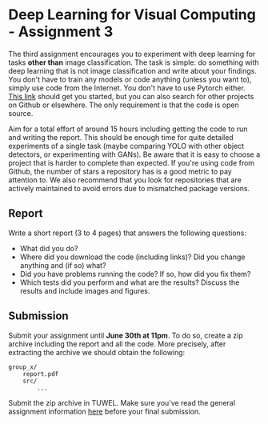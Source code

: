 
# Deep Learning for Visual Computing - Assignment 3

The third assignment encourages you to experiment with deep learning for tasks **other than** image classification. The task is simple: do something with deep learning that is not image classification and write about your findings. You don't have to train any models or code anything (unless you want to), simply use code from the Internet. You don't have to use Pytorch either. [This link](https://paperswithcode.com/sota) should get you started, but you can also search for other projects on Github or elsewhere. The only requirement is that the code is open source.

Aim for a total effort of around 15 hours including getting the code to run and writing the report. This should be enough time for quite detailed experiments of a single task (maybe comparing YOLO with other object detectors, or experimenting with GANs). Be aware that it is easy to choose a project that is harder to complete than expected. If you're using code from Github, the number of stars a repository has is a good metric to pay attention to. We also recommend that you look for repositories that are actively maintained to avoid errors due to mismatched package versions. 

## Report

Write a short report (3 to 4 pages) that answers the following questions:

* What did you do?
* Where did you download the code (including links)? Did you change anything and (if so) what?
* Did you have problems running the code? If so, how did you fix them?
* Which tests did you perform and what are the results? Discuss the results and include images and figures.

## Submission

Submit your assignment until **June 30th at 11pm**. To do so, create a zip archive including the report and all the code. More precisely, after extracting the archive we should obtain the following:

    group_x/
        report.pdf
        src/
            ...

Submit the zip archive in TUWEL. Make sure you've read the general assignment information [here](https://smithers.cvl.tuwien.ac.at/theitzinger/dlvc_ss21_public/-/blob/master/assignments/general.md) before your final submission.
